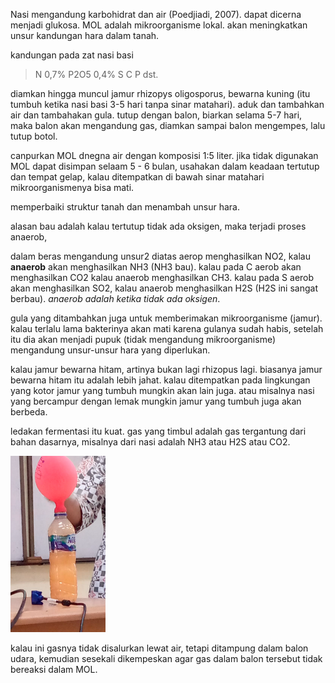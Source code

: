 Nasi mengandung karbohidrat dan air (Poedjiadi, 2007). dapat dicerna menjadi glukosa. MOL adalah mikroorganisme lokal. akan meningkatkan unsur kandungan hara dalam tanah. 

kandungan pada zat nasi basi

>N 0,7%
>P2O5 0,4%
>S
>C
>P
>dst. 

diamkan hingga muncul jamur rhizopys oligosporus, bewarna kuning (itu tumbuh ketika nasi basi 3-5 hari tanpa sinar matahari). aduk dan tambahkan air dan tambahakan gula. tutup dengan balon, biarkan selama 5-7 hari, maka balon akan mengandung gas, diamkan sampai balon mengempes, lalu tutup botol. 

canpurkan MOL dnegna air dengan komposisi 1:5 liter. jika tidak digunakan MOL dapat disimpan selaam 5 - 6 bulan, usahakan dalam keadaan tertutup dan tempat gelap, kalau ditempatkan di bawah sinar matahari mikroorganismenya bisa mati. 

memperbaiki struktur tanah dan menambah unsur hara.

alasan bau adalah kalau tertutup tidak ada oksigen, maka terjadi proses anaerob, 

dalam beras mengandung unsur2 diatas aerop menghasilkan NO2, kalau **anaerob** akan menghasilkan NH3 (NH3 bau). kalau pada C aerob akan menghasilkan CO2 kalau anaerob menghasilkan CH3. kalau pada S aerob akan menghasilkan SO2, kalau anaerob menghasilkan H2S (H2S ini sangat berbau). *anaerob adalah ketika tidak ada oksigen*.

gula yang ditambahkan juga untuk memberimakan mikroorganisme (jamur). kalau terlalu lama bakterinya akan mati karena gulanya sudah habis, setelah itu dia akan menjadi pupuk (tidak mengandung mikroorganisme) mengandung unsur-unsur hara yang diperlukan. 

kalau jamur bewarna hitam, artinya bukan lagi rhizopus lagi. biasanya jamur bewarna hitam itu adalah lebih jahat. kalau ditempatkan pada lingkungan yang kotor jamur yang tumbuh mungkin akan lain juga. atau misalnya nasi yang bercampur dengan lemak mungkin jamur yang tumbuh juga akan berbeda.  

ledakan fermentasi itu kuat. gas yang timbul adalah gas tergantung dari bahan dasarnya, misalnya dari nasi adalah NH3 atau H2S atau CO2. 

![1fc7c5cf1c685acd75a3e240821d150a.png](../../../../_resources/1fc7c5cf1c685acd75a3e240821d150a.png)

kalau ini gasnya tidak disalurkan lewat air, tetapi ditampung dalam balon udara, kemudian sesekali dikempeskan agar gas dalam balon tersebut tidak bereaksi dalam MOL. 